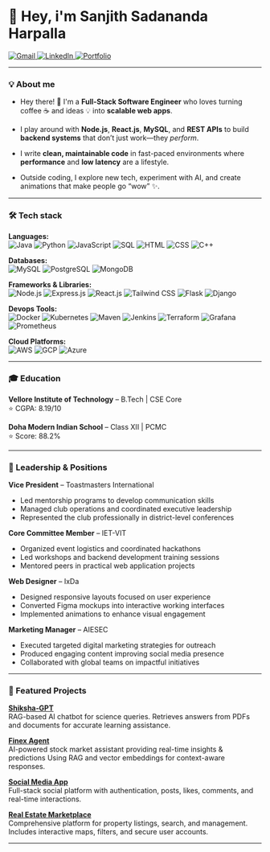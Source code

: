 # 👋 Hey, i'm **Sanjith Sadananda Harpalla**

<p align="left">
  <a href="mailto:ssharpalla2002@gmail.com" target="_blank">
    <img src="https://img.shields.io/badge/Gmail-D14836?style=for-the-badge&logo=gmail&logoColor=white" alt="Gmail"/>
  </a>
  <a href="https://www.linkedin.com/in/sanjith-sadananda-harpalla-a3769521b" target="_blank">
    <img src="https://img.shields.io/badge/LinkedIn-0077B5?style=for-the-badge&logo=linkedin&logoColor=white" alt="LinkedIn"/>
  </a>
  <a href="https://ssh02.vercel.app" target="_blank">
    <img src="https://img.shields.io/badge/Portfolio-000000?style=for-the-badge&logo=googlechrome&logoColor=white" alt="Portfolio"/>
  </a>
</p>

---

### 💡 About me

 - Hey there! 👋 I'm a **Full-Stack Software Engineer** who loves turning coffee ☕ and ideas 💡 into **scalable web apps**.  

 - I play around with **Node.js**, **React.js**, **MySQL**, and **REST APIs** to build **backend systems** that don’t just work—they *perform*.

- I write **clean, maintainable code** in fast-paced environments where **performance** and **low latency** are a lifestyle.  

- Outside coding, I explore new tech, experiment with AI, and create animations that make people go “wow” ✨.

---

### 🛠 Tech stack

**Languages:**  
![Java](https://img.shields.io/badge/-Java-007396?style=for-the-badge&logo=java&logoColor=white) 
![Python](https://img.shields.io/badge/-Python-3776AB?style=for-the-badge&logo=python&logoColor=white) 
![JavaScript](https://img.shields.io/badge/-JavaScript-F7DF1E?style=for-the-badge&logo=javascript&logoColor=black) 
![SQL](https://img.shields.io/badge/-SQL-00758F?style=for-the-badge&logo=mysql&logoColor=white) 
![HTML](https://img.shields.io/badge/-HTML-E34F26?style=for-the-badge&logo=html5&logoColor=white) 
![CSS](https://img.shields.io/badge/-CSS-1572B6?style=for-the-badge&logo=css3&logoColor=white) 
![C++](https://img.shields.io/badge/-C++-00599C?style=for-the-badge&logo=c%2B%2B&logoColor=white) 

**Databases:**  
![MySQL](https://img.shields.io/badge/-MySQL-00758F?style=for-the-badge&logo=mysql&logoColor=white) 
![PostgreSQL](https://img.shields.io/badge/-PostgreSQL-4169E1?style=for-the-badge&logo=postgresql&logoColor=white) 
![MongoDB](https://img.shields.io/badge/-MongoDB-47A248?style=for-the-badge&logo=mongodb&logoColor=white) 

**Frameworks & Libraries:**  
![Node.js](https://img.shields.io/badge/-Node.js-339933?style=for-the-badge&logo=nodedotjs&logoColor=white) 
![Express.js](https://img.shields.io/badge/-Express-000000?style=for-the-badge) 
![React.js](https://img.shields.io/badge/-React-61DAFB?style=for-the-badge&logo=react&logoColor=black) 
![Tailwind CSS](https://img.shields.io/badge/-TailwindCSS-38B2AC?style=for-the-badge&logo=tailwind-css&logoColor=white) 
![Flask](https://img.shields.io/badge/-Flask-000000?style=for-the-badge&logo=flask&logoColor=white) 
![Django](https://img.shields.io/badge/-Django-092E20?style=for-the-badge&logo=django&logoColor=white) 

**Devops Tools:**  
![Docker](https://img.shields.io/badge/-Docker-2496ED?style=for-the-badge&logo=docker&logoColor=white) 
![Kubernetes](https://img.shields.io/badge/-Kubernetes-326CE5?style=for-the-badge&logo=kubernetes&logoColor=white) 
![Maven](https://img.shields.io/badge/-Maven-C71A36?style=for-the-badge&logo=apachemaven&logoColor=white) 
![Jenkins](https://img.shields.io/badge/-Jenkins-D24939?style=for-the-badge&logo=jenkins&logoColor=white) 
![Terraform](https://img.shields.io/badge/-Terraform-623CE4?style=for-the-badge&logo=terraform&logoColor=white) 
![Grafana](https://img.shields.io/badge/-Grafana-F46800?style=for-the-badge&logo=grafana&logoColor=white) 
![Prometheus](https://img.shields.io/badge/-Prometheus-E6522C?style=for-the-badge&logo=prometheus&logoColor=white) 

**Cloud Platforms:**  
![AWS](https://img.shields.io/badge/-AWS-232F3E?style=for-the-badge&logo=amazonaws&logoColor=white) 
![GCP](https://img.shields.io/badge/-GCP-F0BC00?style=for-the-badge&logo=googlecloud&logoColor=white) 
![Azure](https://img.shields.io/badge/-Azure-0089D6?style=for-the-badge&logo=microsoftazure&logoColor=white)

---

### 🎓 Education

**Vellore Institute of Technology** – B.Tech | CSE Core  
⭐ CGPA: 8.19/10  

**Doha Modern Indian School** – Class XII | PCMC  
⭐ Score: 88.2%  

---

### 💼 Leadership & Positions

**Vice President** – Toastmasters International  
- Led mentorship programs to develop communication skills  
- Managed club operations and coordinated executive leadership  
- Represented the club professionally in district-level conferences

**Core Committee Member** – IET-VIT  
- Organized event logistics and coordinated hackathons  
- Led workshops and backend development training sessions  
- Mentored peers in practical web application projects

**Web Designer** – IxDa  
- Designed responsive layouts focused on user experience  
- Converted Figma mockups into interactive working interfaces  
- Implemented animations to enhance visual engagement

**Marketing Manager** – AIESEC  
- Executed targeted digital marketing strategies for outreach  
- Produced engaging content improving social media presence  
- Collaborated with global teams on impactful initiatives

---

### 🌟 Featured Projects

**[Shiksha‑GPT](https://github.com/ssharpalla2002/Shiksha_GPT)**  
RAG-based AI chatbot for science queries. Retrieves answers from PDFs and documents for accurate learning assistance.

**[Finex Agent](https://github.com/ssharpalla2002/Finex_Agent)**  
AI-powered stock market assistant providing real-time insights & predictions Using RAG and vector embeddings for context-aware responses.

**[Social Media App](https://github.com/ssharpalla2002/Social_Media_App)**  
Full-stack social platform with authentication, posts, likes, comments, and real-time interactions.

**[Real Estate Marketplace](https://github.com/ssharpalla2002/Real_Estate_Marketplace)**  
Comprehensive platform for property listings, search, and management. Includes interactive maps, filters, and secure user accounts.

---
